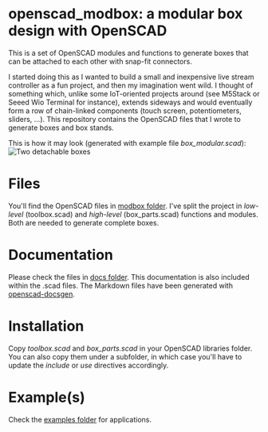 # openscad_modbox: a modular box design with OpenSCAD
This is a set of OpenSCAD modules and functions to generate boxes that can be attached to each other with snap-fit connectors.

I started doing this as I wanted to build a small and inexpensive live stream controller as a fun project, and then my imagination went wild. I thought of something which, unlike some IoT-oriented projects around (see M5Stack or Seeed Wio Terminal for instance), extends sideways and would eventually form a row of chain-linked components (touch screen, potentiometers, sliders, ...). This repository contains the OpenSCAD files that I wrote to generate boxes and box stands.

This is how it may look (generated with example file *box_modular.scad*):
![Two detachable boxes](https://user-images.githubusercontent.com/6388158/114411010-7d16d900-9bb4-11eb-8157-d9c07bd41a52.png)


# Files
You'll find the OpenSCAD files in [modbox folder](https://github.com/vpaeder/openscad_modbox/tree/master/modbox). I've split the project in *low-level* (toolbox.scad) and *high-level* (box_parts.scad) functions and modules. Both are needed to generate complete boxes.

# Documentation
Please check the files in [docs folder](https://github.com/vpaeder/openscad_modbox/tree/master/docs). This documentation is also included within the .scad files. The Markdown files have been generated with [openscad-docsgen](https://pypi.org/project/openscad-docsgen/).

# Installation
Copy *toolbox.scad* and *box_parts.scad* in your OpenSCAD libraries folder. You can also copy them under a subfolder, in which case you'll have to update the *include* or *use* directives accordingly.

# Example(s)
Check the [examples folder](https://github.com/vpaeder/openscad_modbox/tree/master/examples) for applications.
